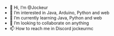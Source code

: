 - 👋 Hi, I’m @Jockeur
- 👀 I’m interested in Java, Arduino, Python and web
- 🌱 I’m currently learning Java, Python and web
- 💞️ I’m looking to collaborate on anything
- 📫 How to reach me in Discord jockeurmc
